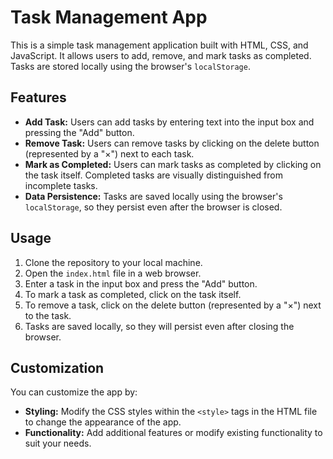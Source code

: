 # Task Management App

This is a simple task management application built with HTML, CSS, and JavaScript. It allows users to add, remove, and mark tasks as completed. Tasks are stored locally using the browser's `localStorage`.

## Features

- **Add Task:** Users can add tasks by entering text into the input box and pressing the "Add" button.
- **Remove Task:** Users can remove tasks by clicking on the delete button (represented by a "×") next to each task.
- **Mark as Completed:** Users can mark tasks as completed by clicking on the task itself. Completed tasks are visually distinguished from incomplete tasks.
- **Data Persistence:** Tasks are saved locally using the browser's `localStorage`, so they persist even after the browser is closed.

## Usage

1. Clone the repository to your local machine.
2. Open the `index.html` file in a web browser.
3. Enter a task in the input box and press the "Add" button.
4. To mark a task as completed, click on the task itself.
5. To remove a task, click on the delete button (represented by a "×") next to the task.
6. Tasks are saved locally, so they will persist even after closing the browser.

## Customization

You can customize the app by:

- **Styling:** Modify the CSS styles within the `<style>` tags in the HTML file to change the appearance of the app.
- **Functionality:** Add additional features or modify existing functionality to suit your needs.
